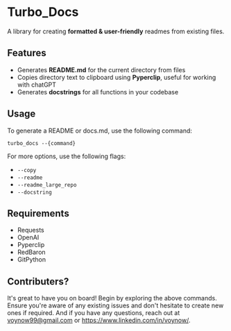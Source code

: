 # Turbo_Docs
A library for creating **formatted & user-friendly** readmes from existing files.

## Features 
-   Generates **README.md** for the current directory from files
-   Copies directory text to clipboard using **Pyperclip**, useful for working with chatGPT
-   Generates **docstrings** for all functions in your codebase


## Usage
To generate a README or docs.md, use the following command:

`turbo_docs --{command}`

For more options, use the following flags:
-   `--copy`
-   `--readme`
-   `--readme_large_repo`
-   `--docstring`


## Requirements
-   Requests
-   OpenAI
-   Pyperclip
-   RedBaron
-   GitPython


## Contributers?
It's great to have you on board! Begin by exploring the above commands. Ensure you're aware of any existing issues and don't hesitate to create new ones if required. And if you have any questions, reach out at voynow99@gmail.com or https://www.linkedin.com/in/voynow/.